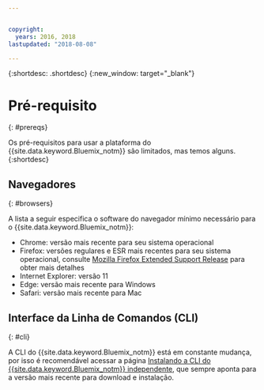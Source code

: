 ```yaml
---


copyright:
  years: 2016, 2018
lastupdated: "2018-08-08"

---
```


{:shortdesc: .shortdesc}
{:new_window: target="_blank"}

# Pré-requisito
{: #prereqs}

Os pré-requisitos para usar a plataforma do {{site.data.keyword.Bluemix_notm}} são limitados, mas temos alguns.
{:shortdesc}

## Navegadores
{: #browsers}

A lista a seguir especifica o software do navegador mínimo necessário para o {{site.data.keyword.Bluemix_notm}}:

 * Chrome: versão mais recente para seu sistema operacional
 * Firefox: versões regulares e ESR mais recentes para seu sistema operacional, consulte [Mozilla Firefox Extended Support Release](https://www.mozilla.org/firefox/organizations/) para obter mais detalhes
 * Internet Explorer: versão 11
 * Edge: versão mais recente para Windows
 * Safari: versão mais recente para Mac

## Interface da Linha de Comandos (CLI)
{: #cli}

A CLI do {{site.data.keyword.Bluemix_notm}} está em constante mudança, por isso é recomendável acessar a página [Instalando a CLI do {{site.data.keyword.Bluemix_notm}} independente](docs/cli/reference/ibmcloud/download_cli.html), que sempre aponta para a versão mais recente para download e instalação.
